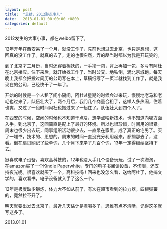 ```yaml
---
layout: post
title:  "总结，2012那点事儿"
date:   2013-01-01 00:00:00 +0800
categories: default
---
```


2012发生的大事小事，都在weibo留下了。

12年开年在西安呆了一个月，就没工作了。先前也想过去北京，也只是想想，这回真的没工作了。就真的去了，走的也很突然，弄的磊当时都以为我是开玩笑的。

到了北京才三月份，当时还穿着棉袄的，一手拎一包，背上再加一包，多亏有阿杜在北京接应。住下来后，就开始找工作了，当时公交、地铁倒，满北京城跑。每天晚上我都会把投过简历的公司写在本上，草稿纸写了一页半就找到工作了，就是我现在的公司，已经快干了一年了。

开始的时候是一个人租了间小隔间，阿杜过星期的时候会过来玩，慢慢地老马和老毛也过来了，队伍壮大了，两个月后，我们几个商量合租了，这样人多热闹，住着也爽，又过了一段时间阿杜也搬过来了一起住了。队伍壮大到四个人了。

在西安的时候，空闲的时候也不知道干点啥，想学点啥新技术，也不知道向哪方面入手。到北京了，这回简直是配上了最好的环境。所以也很珍惜，时间用的很紧。周末也很少出去玩，同事组织活动很少去，一直呆在家里，成了真正的宅男了。买了一堆书，技术的、思想的。周末的时间一直没充分利用起来，都搁那去了，没看。倒在扇贝网记了些单词，几个月下来学了几百个词，13年一定得继续坚持下去。

挺喜欢电子设备，喜欢高科技的，12年也没入手几个设备玩玩，试了一次海淘，在amazon买了一个Kindle Paperwhite，专门的电子书阅读设备，不伤眼，还支持夜光呢。很喜欢就买了一个，高科技吗！回来也没怎么看，送给阿杜了，他搞文学的，喜欢看书，电子设备就入手了这么一个。

12年是极度缺少锻炼，体力大不如从前了。有次在超市看到的拉力器，四根弹簧的，竟然拉不开了。

明天就要出发去北京了，最近几天估计是酒喝多了，思维有点不清晰，记得这多就写这多了。

2013.01.01